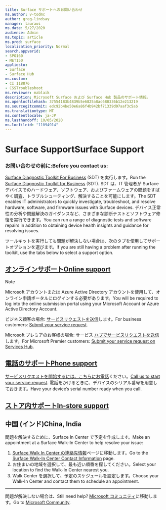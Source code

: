 ```yaml
---
title: Surface サポートへのお問い合わせ
ms.author: v-todmc
author: greg-lindsay
manager: laurawi
ms.date: 5/27/2020
audience: Admin
ms.topic: article
ms.prod: surface
localization_priority: Normal
search.appverid:
- SPO160
- MET150
appliesto:
- Surface
- Surface Hub
ms.custom:
- CI 118876
- CSSTroubleshoot
ms.reviewer: mablaik
description: Microsoft Surface および Surface Hub 製品のサポート情報。
ms.openlocfilehash: 37554183b4839b5e6825a8ac680336b12e213219
ms.sourcegitcommit: edc92b4be50e6a86f4b942bf71339d97aaf3c5ab
ms.translationtype: MT
ms.contentlocale: ja-JP
ms.lasthandoff: 10/05/2020
ms.locfileid: "11094914"
---
```

# <span data-ttu-id="03a2d-103">Surface Support</span><span class="sxs-lookup"><span data-stu-id="03a2d-103">Surface Support</span></span>

### <span data-ttu-id="03a2d-104">お問い合わせの前に:</span><span class="sxs-lookup"><span data-stu-id="03a2d-104">Before you contact us:</span></span>  

<span data-ttu-id="03a2d-105">[Surface Diagnostic Toolkit For Business](https://docs.microsoft.com/surface/surface-diagnostic-toolkit-business) (SDT) を実行します。</span><span class="sxs-lookup"><span data-stu-id="03a2d-105">Run the [Surface Diagnostic Toolkit for Business](https://docs.microsoft.com/surface/surface-diagnostic-toolkit-business) (SDT).</span></span> <span data-ttu-id="03a2d-106">SDT は、IT 管理者が Surface デバイスでのハードウェア、ソフトウェア、およびファームウェアの問題をすばやく調査、トラブルシューティング、解決することを可能にします。</span><span class="sxs-lookup"><span data-stu-id="03a2d-106">The SDT enables IT administrators to quickly investigate, troubleshoot, and resolve hardware, software, and firmware issues with Surface devices.</span></span> <span data-ttu-id="03a2d-107">デバイス正常性の分析や問題解決のガイダンスなど、さまざまな診断テストとソフトウェア修復を実行できます。</span><span class="sxs-lookup"><span data-stu-id="03a2d-107">You can run a range of diagnostic tests and software repairs in addition to obtaining device health insights and guidance for resolving issues.</span></span> 

<span data-ttu-id="03a2d-108">ツールキットを実行しても問題が解決しない場合は、次のタブを使用してサポートオプションを選びます。</span><span class="sxs-lookup"><span data-stu-id="03a2d-108">If you are still having a problem after running the toolkit, use the tabs below to select a support option.</span></span>

## [<span data-ttu-id="03a2d-109">オンラインサポート</span><span class="sxs-lookup"><span data-stu-id="03a2d-109">Online support</span></span>](#tab/online)

> [!NOTE]
> <span data-ttu-id="03a2d-110">Microsoft アカウントまたは Azure Active Directory アカウントを使用して、オンライン申請ポータルにログインする必要があります。</span><span class="sxs-lookup"><span data-stu-id="03a2d-110">You will be required to log into the online submission portal using your Microsoft Account or Azure Active Directory Account.</span></span>  

<span data-ttu-id="03a2d-111">ビジネス顧客の場合: [サービスリクエストを送信](https://support.serviceshub.microsoft.com/supportforbusiness/create?sapId=d383b26c-f150-6220-8f1b-e8aa325d9727)します。</span><span class="sxs-lookup"><span data-stu-id="03a2d-111">For business customers: [Submit your service request](https://support.serviceshub.microsoft.com/supportforbusiness/create?sapId=d383b26c-f150-6220-8f1b-e8aa325d9727).</span></span> 

<span data-ttu-id="03a2d-112">Microsoft プレミアのお客様の場合: サービス [ハブでサービスリクエストを送信](https://serviceshub.microsoft.com/support/contactsupport)します。</span><span class="sxs-lookup"><span data-stu-id="03a2d-112">For Microsoft Premier customers: [Submit your service request on Services Hub](https://serviceshub.microsoft.com/support/contactsupport).</span></span> 

 
## [<span data-ttu-id="03a2d-113">電話のサポート</span><span class="sxs-lookup"><span data-stu-id="03a2d-113">Phone support</span></span>](#tab/phone)

<span data-ttu-id="03a2d-114">[サービスリクエストを開始するには、こちらにお電話](https://support.microsoft.com/help/4051701/global-customer-service-phone-numbers)ください。</span><span class="sxs-lookup"><span data-stu-id="03a2d-114">[Call us to start your service request](https://support.microsoft.com/help/4051701/global-customer-service-phone-numbers).</span></span> <span data-ttu-id="03a2d-115">電話をかけるときに、デバイスのシリアル番号を用意しておきます。</span><span class="sxs-lookup"><span data-stu-id="03a2d-115">Have your device’s serial number ready when you call.</span></span> 

## [<span data-ttu-id="03a2d-116">ストア内サポート</span><span class="sxs-lookup"><span data-stu-id="03a2d-116">In-store support</span></span>](#tab/instore)

## <span data-ttu-id="03a2d-117">中国 (インド)</span><span class="sxs-lookup"><span data-stu-id="03a2d-117">China, India</span></span>

<span data-ttu-id="03a2d-118">問題を解決するために、Surface In Center で予定を作成します。</span><span class="sxs-lookup"><span data-stu-id="03a2d-118">Make an appointment at a Surface Walk-In Center to help resolve your issue:</span></span>

1. <span data-ttu-id="03a2d-119">[Surface Walk In Center の連絡先情報](https://support.microsoft.com/help/4498593/find-surface-walk-in-center-contact-information)ページに移動します。</span><span class="sxs-lookup"><span data-stu-id="03a2d-119">Go to the [Surface Walk-In Center Contact Information](https://support.microsoft.com/help/4498593/find-surface-walk-in-center-contact-information) page.</span></span> 
2. <span data-ttu-id="03a2d-120">お住まいの地域を選択して、最も近い順番を探してください。</span><span class="sxs-lookup"><span data-stu-id="03a2d-120">Select your location to find the Walk-In Center nearest you.</span></span>  
3. <span data-ttu-id="03a2d-121">Walk Center を選択して、予定のスケジュールを設定します。</span><span class="sxs-lookup"><span data-stu-id="03a2d-121">Choose your Walk-In Center and contact them to schedule an appointment.</span></span>


---

<span data-ttu-id="03a2d-122">問題が解決しない場合は、</span><span class="sxs-lookup"><span data-stu-id="03a2d-122">Still need help?</span></span> <span data-ttu-id="03a2d-123">[Microsoft コミュニティ](https://answers.microsoft.com/)に移動します。</span><span class="sxs-lookup"><span data-stu-id="03a2d-123">Go to [Microsoft Community](https://answers.microsoft.com/).</span></span>
